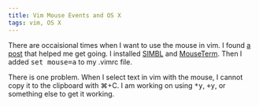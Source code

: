 ```yaml
---
title: Vim Mouse Events and OS X
tags: vim, OS X
---
```


There are occaisional times when I want to use the mouse in vim. I found [a post][] that helped me get going. I installed [SIMBL][] and [MouseTerm][]. Then I added <tt>set mouse=a</tt> to my .vimrc file.

There is one problem. When I select text in vim with the mouse, I cannot copy it to the clipboard with &#8984;+C. I am working on using <tt>*y</tt>, <tt>+y</tt>, or something else to get it working.

[a post]: http://blog.roseman.org.uk/2010/12/15/macvim-terminal-vim/
[SIMBL]: http://www.culater.net/software/SIMBL/SIMBL.php
[MouseTerm]: https://bitheap.org/mouseterm/

